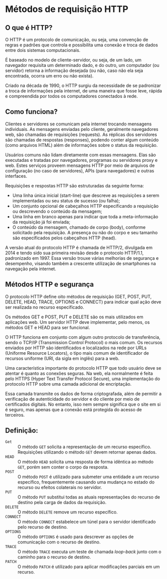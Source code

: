 # Métodos de requisição HTTP

## O que é HTTP?

O HTTP é um protocolo de comunicação, ou seja, uma convenção de regras e padrões que controla e possibilita uma conexão e troca de dados entre dois sistemas computacionais.

É baseado no modelo de cliente-servidor, ou seja, de um lado, um navegador requisita um determinado dado, e do outro, um computador (ou servidor) retorna a informação desejada (ou não, caso não ela seja encontrada, ocorra um erro ou não exista).

Criado na década de 1990, o HTTP surgiu da necessidade de se padronizar a troca de informações pela internet, de uma maneira que fosse leve, rápida e compreendida por todos os computadores conectados à rede.

## Como funciona?

Clientes e servidores se comunicam pela internet trocando mensagens individuais. As mensagens enviadas pelo cliente, geralmente navegadores web, são chamadas de requisições (requests). As réplicas dos servidores são chamadas de respostas (responses), podendo conter algum conteúdo (como arquivos HTML) além de informações sobre o status da requisição.

Usuários comuns não lidam diretamente com essas mensagens. Elas são executadas e tratadas por navegadores, programas ou servidores proxy e web. Estes serviços proveem mensagens HTTP por meio de arquivos de configuração (no caso de servidores), APIs (para navegadores) e outras interfaces.

Requisições e respostas HTTP são estruturadas da seguinte forma:
- Uma linha única inicial (start-line) que descreve as requisições a serem implementadas ou seu status de sucesso (ou falha);
- Um conjunto opcional de cabeçalhos HTTP especificando a requisição ou descrevendo o conteúdo da mensagem;
- Uma linha em branco apenas para indicar que toda a meta-informação da requisição já foi enviada;
- O conteúdo da mensagem, chamado de corpo (body), conforme solicitado pela requisição. A presença ou não do corpo e seu tamanho são especificados pelos cabeçalhos HTTP (head).

A versão atual do protocolo HTTP é chamada de HTTP/2, divulgada em 2014 e tendo sido sua primeira revisão desde o protocolo HTTP/1.1, padronizado em 1997. Essa versão trouxe várias melhorias de segurança e desempenho, visando também a crescente utilização de smartphones na navegação pela internet.

## Métodos HTTP e segurança
O protocolo HTTP define oito métodos de requisição (GET, POST, PUT, DELETE, HEAD, TRACE, OPTIONS e CONNECT) para indicar qual ação deve ser realizada no recurso especificado.

Os métodos GET e POST, PUT e DELETE são os mais utilizados em aplicações web. Um servidor HTTP deve implementar, pelo menos, os métodos GET e HEAD para ser funcional.

O HTTP funciona em conjunto com algum outro protocolo de transferência, sendo o TCP/IP (Transmission Control Protocol) o mais comum. Os recursos enviados por HTTP são identificados e localizados na rede por URLs (Uniforme Resource Locators), o tipo mais comum de identificador de recursos uniforme (URI, da sigla em inglês) para a web.

Uma característica importante do protocolo HTTP que todo usuário deve se atentar é quanto as conexões seguras. Na web, ela normalmente é feita pelo HTTPS (Hyper Text Transfer Protocol Secure), uma implementação do protocolo HTTP sobre uma camada adicional de encriptação.

Essa camada transmite os dados de forma criptografada, além de permitir a verificação de autenticidade do servidor e do cliente por meio de certificados digitais. No entanto, isso nem sempre significa que o site em si é seguro, mas apenas que a conexão está protegida do acesso de terceiros.

## Definição:
<dl>
<dt id="get">
<code>Get</code>
</dt>
<dd>
    O método <code>GET</code> solicita a representação de um recurso específico. Requisições utilizando o método <code>GET</code> devem retornar apenas dados.
  </dd>
  <dt id="head">
<code>HEAD</code></dt>
<dd>
    O método <code>HEAD</code> solicita uma resposta de forma idêntica ao método <code>GET</code>, porém sem conter o corpo da resposta.
  </dd>
  <dt id="post">
<code>POST</code>
</dt>
<dd>
    O método <code>POST</code> é utilizado para submeter uma entidade a um recurso específico, frequentemente causando uma mudança no estado do recurso ou efeitos colaterais no servidor.
  </dd>
  <dt id="put">
<code>PUT</code>
</dt>
<dd>
    O método <code>PUT</code> substitui todas as atuais representações do recurso de destino pela carga de dados da requisição.
  </dd>
  <dt id="delete">
<code>DELETE</code>
</dt>
<dd>
    O método <code>DELETE</code> remove um recurso específico.
  </dd>
  <dt id="connect">
<code>CONNECT</code>
</dt>
<dd>
    O método <code>CONNECT</code> estabelece um túnel para o servidor identificado pelo recurso de destino.
  </dd>
  <dt id="options">
<code>OPTIONS</code>
</dt>
<dd>
    O método <code>OPTIONS</code> é usado para descrever as opções de comunicação com o recurso de destino.
  </dd>
<dt id="trace">
<code>TRACE</code>
</dt>
<dd>
    O método <code>TRACE</code> executa um teste de chamada <em>loop-back</em> junto com o caminho para o recurso de destino.
  </dd>
  <dt id="patch">
<code>PATCH</code>
 </dt>
<dd>
    O método <code>PATCH</code> é utilizado para aplicar modificações parciais em um recurso.
  </dd>
</dl>